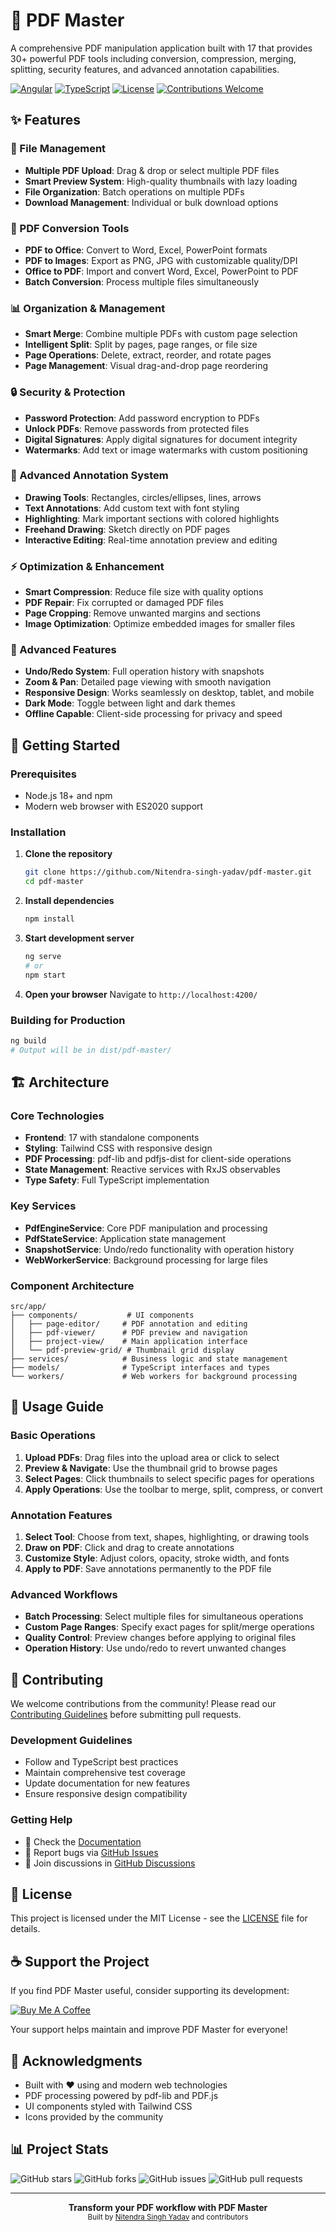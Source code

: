 # 📄 PDF Master

A comprehensive PDF manipulation application built with 17 that provides 30+ powerful PDF tools including conversion, compression, merging, splitting, security features, and advanced annotation capabilities.

[![Angular](https://img.shields.io/badge/Angular-17-red.svg)](https://angular.io/)
[![TypeScript](https://img.shields.io/badge/TypeScript-5.0-blue.svg)](https://www.typescriptlang.org/)
[![License](https://img.shields.io/badge/License-MIT-green.svg)](LICENSE)
[![Contributions Welcome](https://img.shields.io/badge/contributions-welcome-brightgreen.svg)](CONTRIBUTING.md)

## ✨ Features

### 📁 File Management
- **Multiple PDF Upload**: Drag & drop or select multiple PDF files
- **Smart Preview System**: High-quality thumbnails with lazy loading
- **File Organization**: Batch operations on multiple PDFs
- **Download Management**: Individual or bulk download options

### 🔄 PDF Conversion Tools
- **PDF to Office**: Convert to Word, Excel, PowerPoint formats
- **PDF to Images**: Export as PNG, JPG with customizable quality/DPI
- **Office to PDF**: Import and convert Word, Excel, PowerPoint to PDF
- **Batch Conversion**: Process multiple files simultaneously

### 📊 Organization & Management
- **Smart Merge**: Combine multiple PDFs with custom page selection
- **Intelligent Split**: Split by pages, page ranges, or file size
- **Page Operations**: Delete, extract, reorder, and rotate pages
- **Page Management**: Visual drag-and-drop page reordering

### 🔒 Security & Protection
- **Password Protection**: Add password encryption to PDFs
- **Unlock PDFs**: Remove passwords from protected files
- **Digital Signatures**: Apply digital signatures for document integrity
- **Watermarks**: Add text or image watermarks with custom positioning

### 🎨 Advanced Annotation System
- **Drawing Tools**: Rectangles, circles/ellipses, lines, arrows
- **Text Annotations**: Add custom text with font styling
- **Highlighting**: Mark important sections with colored highlights
- **Freehand Drawing**: Sketch directly on PDF pages
- **Interactive Editing**: Real-time annotation preview and editing

### ⚡ Optimization & Enhancement
- **Smart Compression**: Reduce file size with quality options
- **PDF Repair**: Fix corrupted or damaged PDF files
- **Page Cropping**: Remove unwanted margins and sections
- **Image Optimization**: Optimize embedded images for smaller files

### 🔧 Advanced Features
- **Undo/Redo System**: Full operation history with snapshots
- **Zoom & Pan**: Detailed page viewing with smooth navigation
- **Responsive Design**: Works seamlessly on desktop, tablet, and mobile
- **Dark Mode**: Toggle between light and dark themes
- **Offline Capable**: Client-side processing for privacy and speed

## 🚀 Getting Started

### Prerequisites
- Node.js 18+ and npm
- Modern web browser with ES2020 support

### Installation

1. **Clone the repository**
   ```bash
   git clone https://github.com/Nitendra-singh-yadav/pdf-master.git
   cd pdf-master
   ```

2. **Install dependencies**
   ```bash
   npm install
   ```

3. **Start development server**
   ```bash
   ng serve
   # or
   npm start
   ```

4. **Open your browser**
   Navigate to `http://localhost:4200/`

### Building for Production

```bash
ng build
# Output will be in dist/pdf-master/
```

## 🏗️ Architecture

### Core Technologies
- **Frontend**: 17 with standalone components
- **Styling**: Tailwind CSS with responsive design
- **PDF Processing**: pdf-lib and pdfjs-dist for client-side operations
- **State Management**: Reactive services with RxJS observables
- **Type Safety**: Full TypeScript implementation

### Key Services
- **PdfEngineService**: Core PDF manipulation and processing
- **PdfStateService**: Application state management
- **SnapshotService**: Undo/redo functionality with operation history
- **WebWorkerService**: Background processing for large files

### Component Architecture
```
src/app/
├── components/           # UI components
│   ├── page-editor/     # PDF annotation and editing
│   ├── pdf-viewer/      # PDF preview and navigation
│   ├── project-view/    # Main application interface
│   └── pdf-preview-grid/ # Thumbnail grid display
├── services/            # Business logic and state management
├── models/              # TypeScript interfaces and types
└── workers/             # Web workers for background processing
```

## 📖 Usage Guide

### Basic Operations
1. **Upload PDFs**: Drag files into the upload area or click to select
2. **Preview & Navigate**: Use the thumbnail grid to browse pages
3. **Select Pages**: Click thumbnails to select specific pages for operations
4. **Apply Operations**: Use the toolbar to merge, split, compress, or convert

### Annotation Features
1. **Select Tool**: Choose from text, shapes, highlighting, or drawing tools
2. **Draw on PDF**: Click and drag to create annotations
3. **Customize Style**: Adjust colors, opacity, stroke width, and fonts
4. **Apply to PDF**: Save annotations permanently to the PDF file

### Advanced Workflows
- **Batch Processing**: Select multiple files for simultaneous operations
- **Custom Page Ranges**: Specify exact pages for split/merge operations
- **Quality Control**: Preview changes before applying to original files
- **Operation History**: Use undo/redo to revert unwanted changes

## 🤝 Contributing

We welcome contributions from the community! Please read our [Contributing Guidelines](CONTRIBUTING.md) before submitting pull requests.

### Development Guidelines
- Follow and TypeScript best practices
- Maintain comprehensive test coverage
- Update documentation for new features
- Ensure responsive design compatibility

### Getting Help
- 📖 Check the [Documentation](docs/)
- 🐛 Report bugs via [GitHub Issues](https://github.com/Nitendra-singh-yadav/pdf-master/issues)
- 💬 Join discussions in [GitHub Discussions](https://github.com/Nitendra-singh-yadav/pdf-master/discussions)

## 📄 License

This project is licensed under the MIT License - see the [LICENSE](LICENSE) file for details.

## ☕ Support the Project

If you find PDF Master useful, consider supporting its development:

[![Buy Me A Coffee](https://img.shields.io/badge/Buy%20Me%20A%20Coffee-Support%20Development-orange?style=for-the-badge&logo=buy-me-a-coffee)](https://buymeacoffee.com/nitendrasingh)

Your support helps maintain and improve PDF Master for everyone!

## 🌟 Acknowledgments

- Built with ❤️ using and modern web technologies
- PDF processing powered by pdf-lib and PDF.js
- UI components styled with Tailwind CSS
- Icons provided by the community

## 📊 Project Stats

![GitHub stars](https://img.shields.io/github/stars/Nitendra-singh-yadav/pdf-master?style=social)
![GitHub forks](https://img.shields.io/github/forks/Nitendra-singh-yadav/pdf-master?style=social)
![GitHub issues](https://img.shields.io/github/issues/Nitendra-singh-yadav/pdf-master)
![GitHub pull requests](https://img.shields.io/github/issues-pr/Nitendra-singh-yadav/pdf-master)

---

<div align="center">
  <strong>Transform your PDF workflow with PDF Master</strong>
  <br>
  <sub>Built by <a href="https://github.com/Nitendra-singh-yadav">Nitendra Singh Yadav</a> and contributors</sub>
</div>
